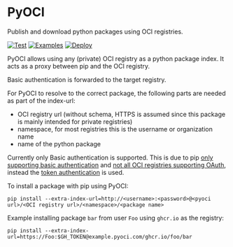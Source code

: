 # PyOCI
Publish and download python packages using OCI registries.

[![Test](https://github.com/AllexVeldman/pyoci/actions/workflows/test.yaml/badge.svg)](https://github.com/AllexVeldman/pyoci/actions/workflows/test.yaml)
[![Examples](https://github.com/AllexVeldman/pyoci/actions/workflows/examples.yaml/badge.svg)](https://github.com/AllexVeldman/pyoci/actions/workflows/examples.yaml)
[![Deploy](https://github.com/AllexVeldman/pyoci/actions/workflows/deploy.yaml/badge.svg)](https://github.com/AllexVeldman/pyoci/actions/workflows/deploy.yaml)

PyOCI allows using any (private) OCI registry as a python package index.
It acts as a proxy between pip and the OCI registry.

Basic authentication is forwarded to the target registry.

For PyOCI to resolve to the correct package, the following parts are needed as part of the index-url:
- OCI registry url (without schema, HTTPS is assumed since this package is mainly intended for private registries)
- namespace, for most registries this is the username or organization name
- name of the python package

Currently only Basic authentication is supported.
This is due to pip [only supporting basic authentication](https://pip.pypa.io/en/stable/topics/authentication/#basic-http-authentication)
and [not all OCI registries supporting OAuth](https://distribution.github.io/distribution/spec/auth/oauth/),
instead the [token authentication](https://distribution.github.io/distribution/spec/auth/token/) is used.

To install a package with pip using PyOCI:
```commandline
pip install --extra-index-url=http://<username>:<password>@<pyoci url>/<OCI registry url>/<namespace>/<package name>
```
Example installing package `bar` from user `Foo` using `ghcr.io` as the registry:
```commandline
pip install --extra-index-url=https://Foo:$GH_TOKEN@example.pyoci.com/ghcr.io/foo/bar
```
